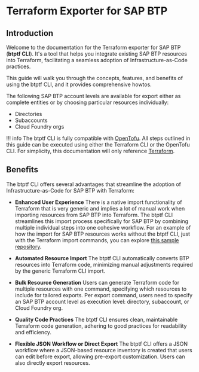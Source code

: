 # Terraform Exporter for SAP BTP

## Introduction

Welcome to the documentation for the Terraform exporter for SAP BTP (**btptf CLI**). It's a tool that helps you integrate existing SAP BTP resources into Terraform, facilitating a seamless adoption of Infrastructure-as-Code practices.

This guide will walk you through the concepts, features, and benefits of using the btptf CLI, and it provides comprehensive howtos.

The following SAP BTP account levels are available for export either as complete entities or by choosing particular resources individually:

- Directories
- Subaccounts
- Cloud Foundry orgs

!!! info
    The btptf CLI is fully compatible with [OpenTofu](https://opentofu.org/). All steps outlined in this guide can be executed using either the Terraform CLI or the OpenTofu CLI. For simplicity, this documentation will only reference [Terraform](https://www.terraform.io/).

## Benefits

The btptf CLI offers several advantages that streamline the adoption of Infrastructure-as-Code for SAP BTP with Terraform:

- **Enhanced User Experience**
 There is a native import functionality of Terraform that is very generic and implies a lot of manual work when importing resources from SAP BTP into Terraform. The btptf CLI streamlines this import process specifically for SAP BTP by combining multiple individual steps into one cohesive workflow.
For an example of how the import for SAP BTP resources works without the btptf CLI, just with the Terraform import commands, you can explore [this sample repository](https://github.com/SAP-samples/btp-terraform-samples/tree/main/released/import).

- **Automated Resource Import**
The btptf CLI automatically converts BTP resources into Terraform code, minimizing manual adjustments required by the generic Terraform CLI import.

- **Bulk Resource Generation**
Users can generate Terraform code for multiple resources with one command, specifying which resources to include for tailored exports. Per export command, users need to specify an SAP BTP account level as execution level: directory, subaccount, or Cloud Foundry org.

- **Quality Code Practices**
The btptf CLI ensures clean, maintainable Terraform code generation, adhering to good practices for readability and efficiency.

- **Flexible JSON Workflow or Direct Export**
The btptf CLI offers a JSON workflow where a JSON-based resource inventory is created that users can edit before export, allowing pre-export customization. Users can also directly export resources.
